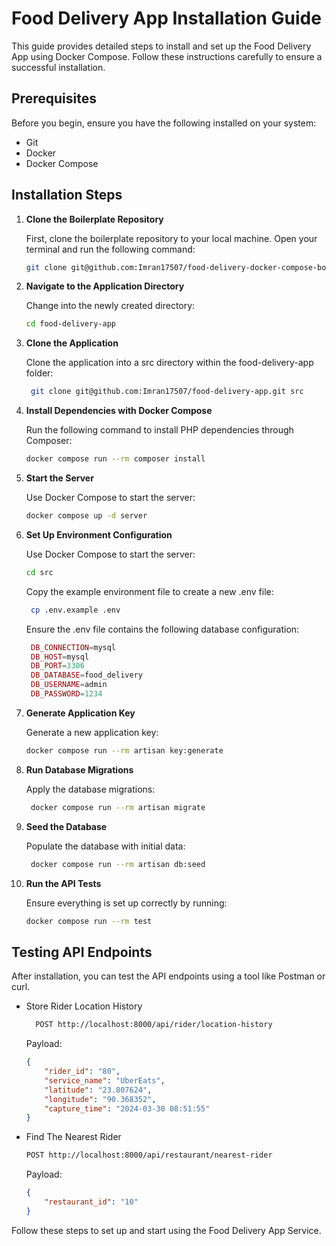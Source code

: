 # Food Delivery App Installation Guide

This guide provides detailed steps to install and set up the Food Delivery App using Docker Compose. Follow these instructions carefully to ensure a successful installation.

## Prerequisites

Before you begin, ensure you have the following installed on your system:

- Git
- Docker
- Docker Compose

## Installation Steps

1. **Clone the Boilerplate Repository**

   First, clone the boilerplate repository to your local machine. Open your terminal and run the following command:

   ```bash
   git clone git@github.com:Imran17507/food-delivery-docker-compose-boilerplate.git food-delivery-app
   ```

2. **Navigate to the Application Directory**
   
   Change into the newly created directory:
   
   ```bash
   cd food-delivery-app
   ```

3. **Clone the Application**
   
   Clone the application into a src directory within the food-delivery-app folder:
   
   ```bash
    git clone git@github.com:Imran17507/food-delivery-app.git src
   ```

4. **Install Dependencies with Docker Compose**
   
   Run the following command to install PHP dependencies through Composer:
   
   ```bash
   docker compose run --rm composer install
   ```
  
5. **Start the Server**
   
   Use Docker Compose to start the server:
   
   ```bash
   docker compose up -d server
   ```
   
6. **Set Up Environment Configuration**
   
   Use Docker Compose to start the server:
   
   ```bash
   cd src
   ```
   
   Copy the example environment file to create a new .env file:
   
   ```bash
    cp .env.example .env
    ```
   
   Ensure the .env file contains the following database configuration:
   
   ```php
    DB_CONNECTION=mysql
    DB_HOST=mysql
    DB_PORT=3306
    DB_DATABASE=food_delivery
    DB_USERNAME=admin
    DB_PASSWORD=1234
   ```

7. **Generate Application Key**
   
   Generate a new application key:
    
	```bash
    docker compose run --rm artisan key:generate
    ```

8. **Run Database Migrations**
   
   Apply the database migrations:
   
   ```bash
    docker compose run --rm artisan migrate
    ```

9. **Seed the Database**
   
   Populate the database with initial data:
   
   ```bash
    docker compose run --rm artisan db:seed
   ```

10. **Run the API Tests**
    
	Ensure everything is set up correctly by running:
    
	```bash
    docker compose run --rm test
    ```
	
## Testing API Endpoints

After installation, you can test the API endpoints using a tool like Postman or curl.

- Store Rider Location History
  ```bash
    POST http://localhost:8000/api/rider/location-history
  ```
  Payload:

	```json
	{
		"rider_id": "80",
		"service_name": "UberEats",
		"latitude": "23.807624",
		"longitude": "90.368352",
		"capture_time": "2024-03-30 08:51:55"
	}
	```

- Find The Nearest Rider
	```bash
	POST http://localhost:8000/api/restaurant/nearest-rider
	```
  Payload:

	```json
	{
		"restaurant_id": "10"
	}
	```

Follow these steps to set up and start using the Food Delivery App Service.
